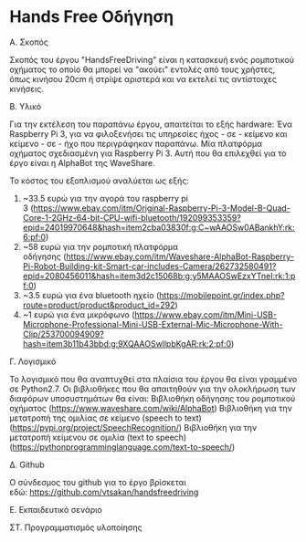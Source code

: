 # Hands Free Οδήγηση
Α. Σκοπός

Σκοπός του έργου "HandsFreeDriving" είναι η κατασκευή ενός ρομποτικού οχήματος το οποίο θα μπορεί να "ακούει" εντολές από τους χρήστες, όπως κινήσου 20cm ή στρίψε αριστερά και να εκτελεί τις αντίστοιχες κινήσεις.

Β. Υλικό

Για την εκτέλεση του παραπάνω έργου, απαιτείται το εξής hardware:
Ένα Raspberry Pi 3, για να φιλοξενήσει τις υπηρεσίες ήχος - σε - κείμενο και κείμενο - σε - ήχο που περιγράφηκαν παραπάνω.
Μία πλατφόρμα οχήματος σχεδιασμένη για Raspberry Pi 3. Αυτή που θα επιλεχθεί για το έργο είναι η AlphaBot της WaveShare.

Το κόστος του εξοπλισμού αναλύεται ως εξής:
1. ~33.5 ευρώ για την αγορά του raspberry pi 3 (https://www.ebay.com/itm/Original-Raspberry-Pi-3-Model-B-Quad-Core-1-2GHz-64-bit-CPU-wifi-bluetooth/192099353359?epid=24019970648&hash=item2cba03830f:g:C~wAAOSw0ABankhY:rk:6:pf:0)
2. ~58 ευρώ για την ρομποτική πλατφόρμα οδήγησης (https://www.ebay.com/itm/Waveshare-AlphaBot-Raspberry-Pi-Robot-Building-kit-Smart-car-includes-Camera/262732580491?epid=2080456011&hash=item3d2c15068b:g:y5MAAOSwEzxYTneI:rk:1:pf:0)
3. ~3.5 ευρώ για ένα bluetooth ηχείο (https://mobilepoint.gr/index.php?route=product/product&product_id=292)
4. ~1 ευρώ για ένα μικρόφωνο (https://www.ebay.com/itm/Mini-USB-Microphone-Professional-Mini-USB-External-Mic-Microphone-With-Clip/253700094909?hash=item3b11b43bbd:g:9XQAAOSwllpbKgAR:rk:2:pf:0)

Γ. Λογισμικό

Το λογισμικό που θα αναπτυχθεί στα πλαίσια του έργου θα είναι γραμμένο σε Python2.7. Οι βιβλιοθήκες που θα απαιτηθούν για την ολοκλήρωση των διαφόρων υποσυστημάτων θα είναι:
Βιβλιοθήκη οδήγησης του ρομποτικού οχήματος (https://www.waveshare.com/wiki/AlphaBot)
Βιβλιοθήκη για την μετατροπή της ομιλίας σε κείμενο (speech to text) (https://pypi.org/project/SpeechRecognition/)
Βιβλιοθήκη για την μετατροπή κείμενου σε ομιλία (text to speech) (https://pythonprogramminglanguage.com/text-to-speech/)

Δ. Github

Ο σύνδεσμος του github για το έργο βρίσκεται εδώ: https://github.com/vtsakan/handsfreedriving

Ε. Εκπαιδευτικό σενάριο

ΣΤ. Προγραμματισμός υλοποίησης
